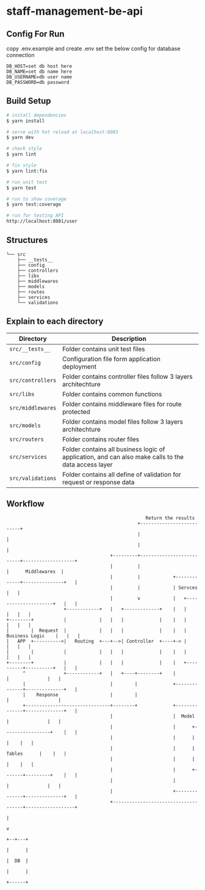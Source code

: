 # staff-management-be-api
## Config For Run

copy .env.example and create .env
set the below config for database connection
```
DB_HOST=set db host here
DB_NAME=set db name here
DB_USERNAME=db user name
DB_PASSWORD=db password
```

## Build Setup
```bash
# install dependencies
$ yarn install

# serve with hot reload at localhost:8081
$ yarn dev

# check style
$ yarn lint

# fix style
$ yarn lint:fix

# run unit test
$ yarn test

# run to show coverage
$ yarn test:coverage

# run for testing API
http://localhost:8081/user
```

## Structures
```
└── src
    ├── __tests__
    ├── config
    ├── controllers
    ├── libs
    ├── middlewares
    ├── models
    ├── routes
    ├── services
    └── validations
```

## Explain to each directory
| Directory | Description |
| --- | --- |
| `src/__tests__` | Folder contains unit test files |
| `src/config` | Configuration file form application deployment |
| `src/controllers` | Folder contains controller files follow 3 layers architechture |
| `src/libs` | Folder contains common functions |
| `src/middlewares` | Folder contains middleware files for route protected |
| `src/models` | Folder contains model files follow 3 layers architechture |
| `src/routers` | Folder contains router files |
| `src/services` | Folder contains all business logic of application, and can also make calls to the data access layer |
| `src/validations` | Folder contains all define of validation for request or response data |

## Workflow

```
                                                   Return the results
                                                +--------------------------+
                                                |                          |
                                                |                          |
                                      +---------+--------------------------+-------------------+
                                      |         |                          |      Middlewares  |
                                      |         |            +-------------+---------------+   |
                                      |         |            | Servces                     |   |
                                      |         v            |   +---------------------+   |   |
                     +------------+   |   +-------------+    |   |                     |   |   |
+--------+           |            |   |   |             |    |   |                     |   |   |
|        |  Request  |            |   |   |             |    |   |   Business Logic    |   |   |
|   APP  +---------->|   Routing  +---+-->| Controller  +----+-> |                     |   |   |
|        |           |            |   |   |             |    |   |                     |   |   |
+--------+           |            |   |   |             |    |   +----------+----------+   |   |
      ^              +------------+   |   +----+--------+    |              |              |   |
      |                               |        |             +--------------+--------------+   |
      |    Response                   |        |                            |                  |
      +-------------------------------+--------+             +--------------+--------------+   |
                                      |                      |  Model       |              |   |
                                      |                      |      +-----------------+    |   |
                                      |                      |      |                 |    |   |
                                      |                      |      |     Tables      |    |   |
                                      |                      |      |                 |    |   |
                                      |                      |      +-------+---------+    |   |
                                      |                      |              |              |   |
                                      |                      +--------------+--------------+   |
                                      +-------------------------------------+------------------+
                                                                            |
                                                                            v
                                                                         +--+---+
                                                                         |      |
                                                                         |  DB  |
                                                                         |      |
                                                                         +------+